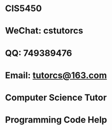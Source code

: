 # CIS5450

# WeChat: cstutorcs

# QQ: 749389476

# Email: tutorcs@163.com

# Computer Science Tutor

# Programming Code Help
